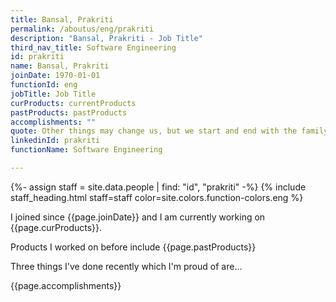 ```yaml
---
title: Bansal, Prakriti
permalink: /aboutus/eng/prakriti
description: "Bansal, Prakriti - Job Title"
third_nav_title: Software Engineering
id: prakriti
name: Bansal, Prakriti
joinDate: 1970-01-01
functionId: eng
jobTitle: Job Title
curProducts: currentProducts
pastProducts: pastProducts
accomplishments: ""
quote: Other things may change us, but we start and end with the family.
linkedinId: prakriti
functionName: Software Engineering

---
```


{%- assign staff = site.data.people | find: "id", "prakriti" -%}
{% include staff_heading.html staff=staff color=site.colors.function-colors.eng %}

<p>I joined since {{page.joinDate}} and I am currently working on {{page.curProducts}}.</p>

<p>Products I worked on before include {{page.pastProducts}}</p>

<p>Three things I've done recently which I'm proud of are...</p>
{{page.accomplishments}}
